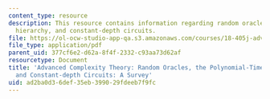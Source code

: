```yaml
---
content_type: resource
description: This resource contains information regarding random oracles, the polynomial-time
  hierarchy, and constant-depth circuits.
file: https://ol-ocw-studio-app-qa.s3.amazonaws.com/courses/18-405j-advanced-complexity-theory-spring-2016/ad2ba0d36def35eb399029fdeeb7f9fc_MIT18_405JS16_RandomOracle.pdf
file_type: application/pdf
parent_uid: 377cf6e2-d62a-8f4f-2332-c93aa73d62af
resourcetype: Document
title: 'Advanced Complexity Theory: Random Oracles, the Polynomial-Time Hierarchy,
  and Constant-depth Circuits: A Survey'
uid: ad2ba0d3-6def-35eb-3990-29fdeeb7f9fc
---
```

